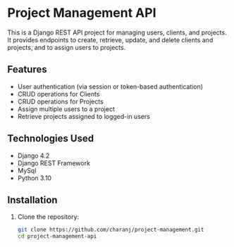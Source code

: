 # Project Management API

This is a Django REST API project for managing users, clients, and projects. It provides endpoints to create, retrieve, update, and delete clients and projects, and to assign users to projects.

## Features

- User authentication (via session or token-based authentication)
- CRUD operations for Clients
- CRUD operations for Projects
- Assign multiple users to a project
- Retrieve projects assigned to logged-in users

## Technologies Used

- Django 4.2
- Django REST Framework
- MySql 
- Python 3.10

## Installation

1. Clone the repository:
   ```bash
   git clone https://github.com/charanj/project-management.git
   cd project-management-api
